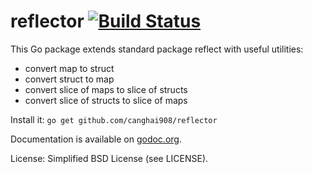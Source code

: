 reflector [![Build Status](https://secure.travis-ci.org/canghai908/reflector.png)](https://travis-ci.org/canghai908/reflector) 
=========

This Go package extends standard package reflect with useful utilities:

- convert map to struct
- convert struct to map
- convert slice of maps to slice of structs
- convert slice of structs to slice of maps

Install it: `go get github.com/canghai908/reflector`

Documentation is available on [godoc.org](http://godoc.org/github.com/canghai908/reflector).

License: Simplified BSD License (see LICENSE).

